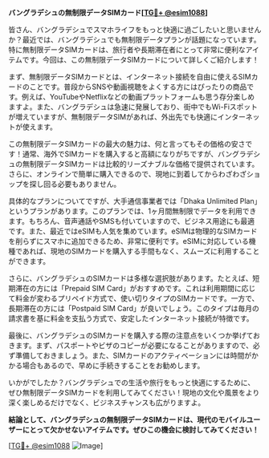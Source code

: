 **バングラデシュの無制限データSIMカード[[TG💪+ @esim1088](https://t.me/s/esim1088)]**

皆さん、バングラデシュでスマホライフをもっと快適に過ごしたいと思いませんか？最近では、バングラデシュでも無制限データプランが話題になっています。特に無制限データSIMカードは、旅行者や長期滞在者にとって非常に便利なアイテムです。今回は、この無制限データSIMカードについて詳しくご紹介します！

まず、無制限データSIMカードとは、インターネット接続を自由に使えるSIMカードのことです。普段からSNSや動画視聴をよくする方にはぴったりの商品です。例えば、YouTubeやNetflixなどの動画プラットフォームも思う存分楽しめますよ。また、バングラデシュは急速に発展しており、街中でもWi-Fiスポットが増えていますが、無制限データSIMがあれば、外出先でも快適にインターネットが使えます。

この無制限データSIMカードの最大の魅力は、何と言ってもその価格の安さです！通常、海外でSIMカードを購入すると高額になりがちですが、バングラデシュの無制限データSIMカードは比較的リーズナブルな価格で提供されています。さらに、オンラインで簡単に購入できるので、現地に到着してからわざわざショップを探し回る必要もありません。

具体的なプランについてですが、大手通信事業者では「Dhaka Unlimited Plan」というプランがあります。このプランでは、1ヶ月間無制限でデータを利用できます。もちろん、音声通話やSMSも付いていますので、ビジネス用途にも最適です。また、最近ではeSIMも人気を集めています。eSIMは物理的なSIMカードを削らずにスマホに追加できるため、非常に便利です。eSIMに対応している機種であれば、現地のSIMカードを購入する手間もなく、スムーズに利用することができます。

さらに、バングラデシュのSIMカードは多様な選択肢があります。たとえば、短期滞在の方には「Prepaid SIM Card」がおすすめです。これは利用期間に応じて料金が変わるプリペイド方式で、使い切りタイプのSIMカードです。一方で、長期滞在の方には「Postpaid SIM Card」が良いでしょう。このタイプは毎月の請求書を基に料金を支払う方式で、安定したインターネット接続が特徴です。

最後に、バングラデシュのSIMカードを購入する際の注意点をいくつか挙げておきます。まず、パスポートやビザのコピーが必要になることがありますので、必ず準備しておきましょう。また、SIMカードのアクティベーションには時間がかかる場合もあるので、早めに手続きすることをお勧めします。

いかがでしたか？バングラデシュでの生活や旅行をもっと快適にするために、ぜひ無制限データSIMカードを利用してみてください！現地の文化や風景をより深く楽しめるだけでなく、ビジネスチャンスも広がりますよ。

**結論として、バングラデシュの無制限データSIMカードは、現代のモバイルユーザーにとって欠かせないアイテムです。ぜひこの機会に検討してみてください！**

[[TG💪+ @esim1088](https://t.me/s/esim1088) ![Image](https://i.postimg.cc/Y0z9fWf4/image.png)]